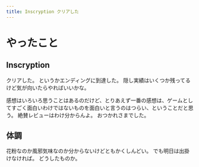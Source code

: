 ```yaml
---
title: Inscryption クリアした
---
```


# やったこと

## Inscryption

クリアした。
というかエンディングに到達した。
隠し実績はいくつか残ってるけど気が向いたらやればいいかな。

感想はいろいろ思うことはあるのだけど、とりあえず一番の感想は、ゲームとしてすごく面白いわけではないものを面白いと言うのはつらい、ということだと思う。
絶賛レビューはわけ分からんよ。
おつかれさまでした。

## 体調

花粉なのか風邪気味なのか分からないけどともかくしんどい。
でも明日は出掛けなければ。
どうしたものか。
